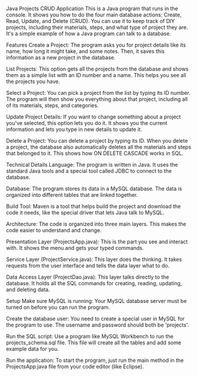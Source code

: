 Java Projects CRUD Application
This is a Java program that runs in the console. It shows you how to do the four main database actions: Create, Read, Update, and Delete (CRUD). You can use it to keep track of DIY projects, including their materials, steps, and what type of project they are. It's a simple example of how a Java program can talk to a database.

Features
Create a Project: The program asks you for project details like its name, how long it might take, and some notes. Then, it saves this information as a new project in the database.

List Projects: This option gets all the projects from the database and shows them as a simple list with an ID number and a name. This helps you see all the projects you have.

Select a Project: You can pick a project from the list by typing its ID number. The program will then show you everything about that project, including all of its materials, steps, and categories.

Update Project Details: If you want to change something about a project you've selected, this option lets you do it. It shows you the current information and lets you type in new details to update it.

Delete a Project: You can delete a project by typing its ID. When you delete a project, the database also automatically deletes all the materials and steps that belonged to it. This shows how ON DELETE CASCADE works in SQL.

Technical Details
Language: The program is written in Java. It uses the standard Java tools and a special tool called JDBC to connect to the database.

Database: The program stores its data in a MySQL database. The data is organized into different tables that are linked together.

Build Tool: Maven is a tool that helps build the project and download the code it needs, like the special driver that lets Java talk to MySQL.

Architecture: The code is organized into three main layers. This makes the code easier to understand and change.

Presentation Layer (ProjectsApp.java): This is the part you see and interact with. It shows the menu and gets your typed commands.

Service Layer (ProjectService.java): This layer does the thinking. It takes requests from the user interface and tells the data layer what to do.

Data Access Layer (ProjectDao.java): This layer talks directly to the database. It holds all the SQL commands for creating, reading, updating, and deleting data.

Setup
Make sure MySQL is running: Your MySQL database server must be turned on before you can run the program.

Create the database user: You need to create a special user in MySQL for the program to use. The username and password should both be 'projects'.

Run the SQL script: Use a program like MySQL Workbench to run the projects_schema.sql file. This file will create all the tables and add some example data for you.

Run the application: To start the program, just run the main method in the ProjectsApp.java file from your code editor (like Eclipse).
